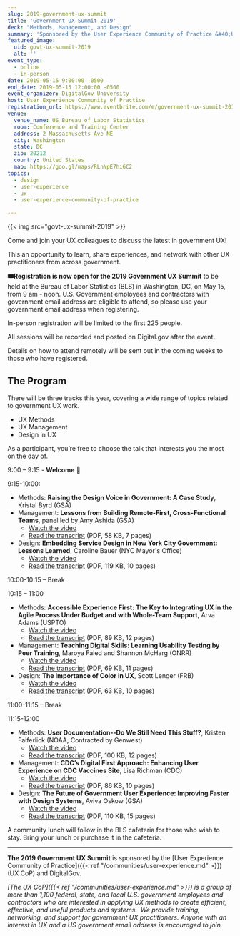 ```yaml
---
slug: 2019-government-ux-summit
title: 'Government UX Summit 2019'
deck: "Methods, Management, and Design"
summary: 'Sponsored by the User Experience Community of Practice &#40;UX CoP&#41; and DigitalGov, this event is an opportunity to share experiences and lessons learned in UX and network with other UX practitioners from across the government&#46;'
featured_image:
  uid: govt-ux-summit-2019
  alt: ''
event_type:
  - online
  - in-person
date: 2019-05-15 9:00:00 -0500
end_date: 2019-05-15 12:00:00 -0500
event_organizer: DigitalGov University
host: User Experience Community of Practice
registration_url: https://www.eventbrite.com/e/government-ux-summit-2019-registration-56653417898
venue:
  venue_name: US Bureau of Labor Statistics
  room: Conference and Training Center
  address: 2 Massachusetts Ave NE
  city: Washington
  state: DC
  zip: 20212
  country: United States
  map: https://goo.gl/maps/RLnNpE7hi6C2
topics:
  - design
  - user-experience
  - ux
  - user-experience-community-of-practice

---
```


{{< img src="govt-ux-summit-2019" >}}

Come and join your UX colleagues to discuss the latest in government UX!

This an opportunity to learn, share experiences, and network with other UX practitioners from across government.

**:tickets:Registration is now open for the 2019 Government UX Summit** to be held at the Bureau of Labor Statistics (BLS) in Washington, DC, on May 15, from 9 am - noon. U.S. Government employees and contractors with government email address are eligible to attend, so please use your government email address when registering.

In-person registration will be limited to the first 225 people.

All sessions will be recorded and posted on Digital.gov after the event.

Details on how to attend remotely will be sent out in the coming weeks to those who have registered.

## The Program

There will be three tracks this year, covering a wide range of topics
related to government UX work.

  - UX Methods
  - UX Management
  - Design in UX

As a participant, you’re free to choose the talk that interests you the most on the day of.

9:00 – 9:15 - **Welcome** :wave:

9:15-10:00:

  - Methods: **Raising the Design Voice in Government: A Case Study**, Kristal Byrd (GSA)
  - Management: **Lessons from Building Remote-First, Cross-Functional Teams**, panel led by Amy Ashida (GSA)
    - [Watch the video](https://www.youtube.com/watch?v=daMZo4WZ0Hg)
    - [Read the transcript](https://digital.gov/pdf/Management1-Panel-Remote-Teams.pdf) (PDF, 58 KB, 7 pages)
  - Design: **Embedding Service Design in New York City Government: Lessons Learned**, Caroline Bauer (NYC Mayor's Office)
    - [Watch the video](https://www.youtube.com/watch?v=uOuEp6jw_WM)
    - [Read the transcript](https://digital.gov/pdf/Design1-Bauer-NYC-Government.pdf) (PDF, 119 KB, 10 pages)

10:00-10:15 – Break

10:15 – 11:00

  - Methods: **Accessible Experience First: The Key to Integrating UX in the Agile Process Under Budget and with Whole-Team Support**, Arva Adams (USPTO)
    - [Watch the video](https://www.youtube.com/watch?v=cbTQ7C3ry-E)
    - [Read the transcript](https://digital.gov/pdf/Methods2-Adams-Accessible-Experience-First.pdf) (PDF, 89 KB, 12 pages)
  - Management: **Teaching Digital Skills: Learning Usability Testing by Peer Training**, Maroya Faied and Shannon McHarg (ONRR)
    - [Watch the video](https://www.youtube.com/watch?v=nobgPaAYkgU)
    - [Read the transcript](https://digital.gov/pdf/Management2-Faied-McHarg-Digital-Skills.pdf) (PDF, 69 KB, 11 pages)
  - Design: **The Importance of Color in UX**, Scott Lenger (FRB)
    - [Watch the video](https://www.youtube.com/watch?v=3jhxsRmchSs)
    - [Read the transcript](https://digital.gov/pdf/Design2-Lenger-Color-UX.pdf) (PDF, 63 KB, 10 pages)

11:00-11:15 – Break

11:15-12:00

  - Methods: **User Documentation--Do We Still Need This Stuff?**, Kristen Faiferlick (NOAA, Contracted by Genwest)
    - [Watch the video](https://www.youtube.com/watch?v=4ipC4fsJ0gA)
    - [Read the transcript](https://digital.gov/pdf/Methods3-Faiferlick-User-Documentation.pdf) (PDF, 100 KB, 12 pages)
  - Management: **CDC’s Digital First Approach: Enhancing User Experience on CDC Vaccines Site**, Lisa Richman (CDC)
    - [Watch the video](https://www.youtube.com/watch?v=FmNWm6oDYoQ)
    - [Read the transcript](https://digital.gov/pdf/Management3-Richman-CDC-Digital-First.pdf) (PDF, 86 KB, 10 pages)
  - Design: **The Future of Government User Experience: Improving Faster with Design Systems**, Aviva Oskow (GSA)
    - [Watch the video](https://www.youtube.com/watch?v=fHRsDKjUlNU)
    - [Read the transcript](https://digital.gov/pdf/Design3-Oskow-Design-Systems.pdf) (PDF, 110 KB, 15 pages)

A community lunch will follow in the BLS cafeteria for those who wish to stay. Bring your lunch or purchase it in the cafeteria.

---

**The 2019 Government UX Summit** is sponsored by the [User Experience Community of Practice]({{< ref "/communities/user-experience.md" >}}) (UX CoP) and DigitalGov.

_[The UX CoP]({{< ref "/communities/user-experience.md" >}}) is a group of more than 1,100 federal, state, and local U.S. government employees and contractors who are interested in applying UX methods to create efficient, effective, and useful products and systems.  We provide training, networking, and support for government UX practitioners. Anyone with an interest in UX and a US government email address is encouraged to join._
